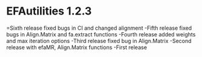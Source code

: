 # EFAutilities 1.2.3
=Sixth release fixed bugs in CI and changed alignment
-Fifth release fixed bugs in Align.Matrix and fa.extract functions
-Fourth release added weights and max iteration options
-Third release fixed bug in Align.Matrix
-Second release with efaMR, Align.Matrix functions
-First release



